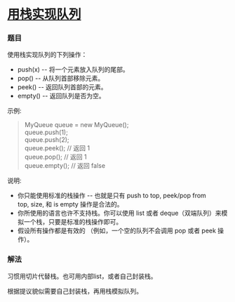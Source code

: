 # [用栈实现队列](https://leetcode-cn.com/problems/implement-queue-using-stacks/)

### 题目

使用栈实现队列的下列操作：

* push(x) -- 将一个元素放入队列的尾部。
* pop() -- 从队列首部移除元素。
* peek() -- 返回队列首部的元素。
* empty() -- 返回队列是否为空。

示例:

>MyQueue queue = new MyQueue();  
queue.push(1);  
queue.push(2);    
queue.peek();  // 返回 1  
queue.pop();   // 返回 1  
queue.empty(); // 返回 false  

说明:

* 你只能使用标准的栈操作 -- 也就是只有 push to top, peek/pop from top, size, 和 is empty 操作是合法的。
* 你所使用的语言也许不支持栈。你可以使用 list 或者 deque（双端队列）来模拟一个栈，只要是标准的栈操作即可。
* 假设所有操作都是有效的 （例如，一个空的队列不会调用 pop 或者 peek 操作）。

### 解法
   
   习惯用切片代替栈。也可用内部list，或者自己封装栈。
   
   根据提议貌似需要自己封装栈，再用栈模拟队列。